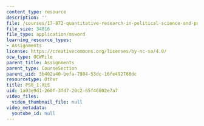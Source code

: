 ```yaml
---
content_type: resource
description: ''
file: /courses/17-872-quantitative-research-in-political-science-and-public-policy-spring-2004/1a03e9d1260f3fd720c265f46802e7a7_PS8_1.XLS
file_size: 34816
file_type: application/msword
learning_resource_types:
- Assignments
license: https://creativecommons.org/licenses/by-nc-sa/4.0/
ocw_type: OCWFile
parent_title: Assignments
parent_type: CourseSection
parent_uid: 3b402a40-befa-7984-53dc-16fe492768dc
resourcetype: Other
title: PS8_1.XLS
uid: 1a03e9d1-260f-3fd7-20c2-65f46802e7a7
video_files:
  video_thumbnail_file: null
video_metadata:
  youtube_id: null
---
```

